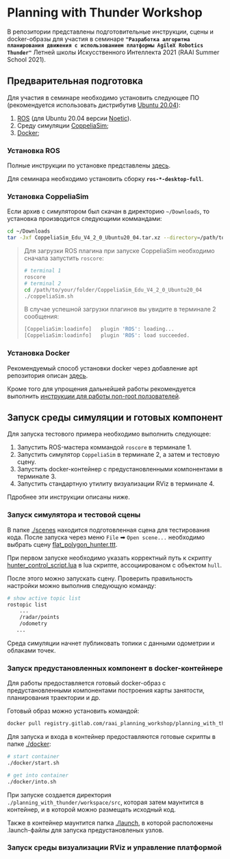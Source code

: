 # Planning with Thunder Workshop

В репозитории представлены подготовительные инструкции, сцены и docker-образы для участия в семинаре __`"Разработка алгоритма планирования движения с использованием платформы AgileX Robotics Thunder"`__ Летней школы Искусственного Интеллекта 2021 (RAAI Summer School 2021).

## Предварительная подготовка

Для участия в семинаре необходимо установить следующее ПО (рекомендуется использовать дистрибутив [Ubuntu 20.04](https://releases.ubuntu.com/20.04/)):

1. [ROS](http://wiki.ros.org/ROS/Installation) (для Ubuntu 20.04 версии [Noetic](http://wiki.ros.org/noetic/Installation)).
2. Среду симуляции [CoppeliaSim](https://www.coppeliarobotics.com/downloads);
3. [Docker](https://docs.docker.com/engine/install/ubuntu/);

### Установка ROS

Полные инструкции по установке представлены [здесь](http://wiki.ros.org/noetic/Installation/Ubuntu).

Для семинара необходимо установить сборку __`ros-*-desktop-full`__.

### Установка CoppeliaSim

Если архив с симулятором был скачан в директорию `~/Downloads`, то установка производится следующими коммандами:

```bash
cd ~/Downloads
tar -Jxf CoppeliaSim_Edu_V4_2_0_Ubuntu20_04.tar.xz --directory=/path/to/your/folder
```

> Для загрузки ROS плагина при запуске CoppeliaSim необходимо сначала запустить `roscore`:
> ```bash
> # terminal 1
> roscore
> # terminal 2
> cd /path/to/your/folder/CoppeliaSim_Edu_V4_2_0_Ubuntu20_04
> ./coppeliaSim.sh   
> ```
> В случае успешной загрузки плагинов вы увидите в терминале 2 сообщения:
> ```bash
> [CoppeliaSim:loadinfo]   plugin 'ROS': loading...
> [CoppeliaSim:loadinfo]   plugin 'ROS': load succeeded.
> ```

### Установка Docker

Рекомендуемый способ установки docker через добавление apt репозитория описан [здесь](https://docs.docker.com/engine/install/ubuntu/#install-using-the-repository).

Кроме того для упрощения дальнейшей работы рекомендуется выполнить [инструкции для работы non-root ползователей](https://docs.docker.com/engine/install/linux-postinstall/#manage-docker-as-a-non-root-user).

## Запуск среды симуляции и готовых компонент

Для запуска тестового примера необходимо выполнить следующее:

1. Запустить ROS-мастера коммандой ```roscore``` в терминале 1.
2. Запустить симулятор `CoppeliaSim` в терминале 2, а затем и тестовую сцену.
3. Запустить docker-контейнер с предустановленными компонентами в терминале 3.
4. Запустить стандартную утилиту визуализации RViz в терминале 4.

Пдробнее эти инструкции описаны ниже.

### Запуск симулятора и тестовой сцены

В папке [./scenes](./scenes) находится подготовленная сцена для тестирования кода. После запуска через меню `File` ➡ `Open scene...` необходимо выбрать сцену [flat_polygon_hunter.ttt](./scenes/flat_polygon_hunter.ttt).

При первом запуске необходимо указать корректный путь к скрипту [hunter_control_script.lua](./scenes/lua/hunter_control_script.lua) в lua скрипте, ассоциированом с объектом `hull`.

После этого можно запускать сцену. Проверить правильность настройки можно выполнив следующую команду:
```bash
# show active topic list
rostopic list
    ...
    /radar/points
    /odometry
   ...
``` 
Среда симуляции начнет публиковать топики с данными одометрии и облаками точек.

### Запуск предустановленных компонент в docker-контейнере

Для работы предоставляется готовый docker-образ с предустановленными компонентами построения карты занятости, планирования траектории и др.

Готовый образ можно установить командой:
```bash
docker pull registry.gitlab.com/raai_planning_workshop/planning_with_thunder
```

Для запуска и входа в контейнер предоставляются готовые скрипты в папке [./docker](./docker):
```bash
# start container
./docker/start.sh

# get into container
./docker/into.sh 
```

При запуске создается директория `./planning_with_thunder/workspace/src`, которая затем маунтится в контейнер, и в которой можно размещать исходный код.

Также в контейнер маунтится папка [./launch](./launch), в которой расположены .launch-файлы для запуска предустановленых узлов.

### Запуск среды визуализации RViz и управление платформой
